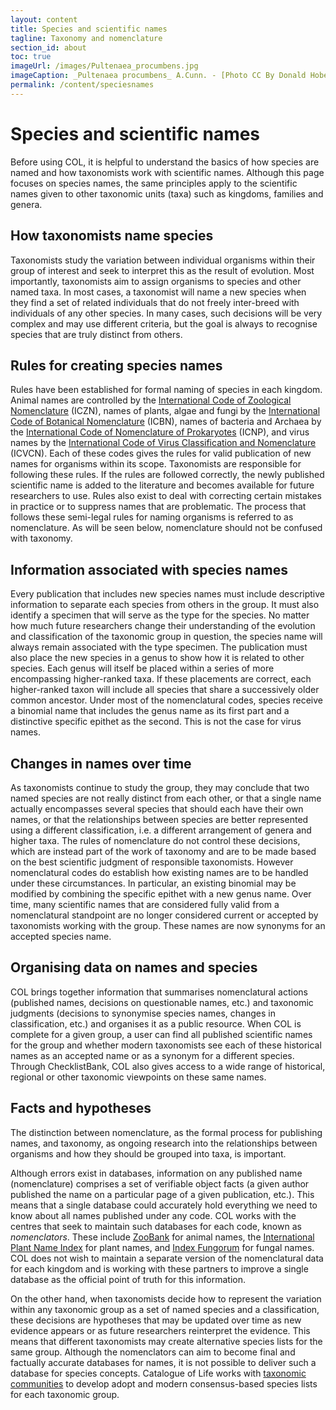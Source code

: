 ```yaml
---
layout: content
title: Species and scientific names
tagline: Taxonomy and nomenclature
section_id: about
toc: true
imageUrl: /images/Pultenaea_procumbens.jpg    
imageCaption: _Pultenaea procumbens_ A.Cunn. - [Photo CC By Donald Hobern](https://www.flickr.com/photos/dhobern/5073041283)
permalink: /content/speciesnames
---
```

# Species and scientific names

Before using COL, it is helpful to understand the basics of how species are named and how taxonomists work with scientific names. Although this page focuses on species names, the same principles apply to the scientific names given to other taxonomic units (taxa) such as kingdoms, families and genera.

## How taxonomists name species

Taxonomists study the variation between individual organisms within their group of interest and seek to interpret this as the result of evolution. Most importantly, taxonomists aim to assign organisms to species and other named taxa. In most cases, a taxonomist will name a new species when they find a set of related individuals that do not freely inter-breed with individuals of any other species. In many cases, such decisions will be very complex and may use different criteria, but the goal is always to recognise species that are truly distinct from others.

## Rules for creating species names
Rules have been established for formal naming of species in each kingdom. Animal names are controlled by the [International Code of Zoological Nomenclature](https://www.iczn.org/the-code/the-international-code-of-zoological-nomenclature/) (ICZN), names of plants, algae and fungi by the [International Code of Botanical Nomenclature](https://www.iapt-taxon.org/icbn/main.htm) (ICBN), names of bacteria and Archaea by the [International Code of Nomenclature of Prokaryotes](https://www.microbiologyresearch.org/content/journal/ijsem/10.1099/ijsem.0.000778) (ICNP), and virus names by the [International Code of Virus Classification and Nomenclature](https://talk.ictvonline.org/information/w/ictv-information/383/ictv-code) (ICVCN). Each of these codes gives the rules for valid publication of new names for organisms within its scope. Taxonomists are responsible for following these rules. If the rules are followed correctly, the newly published scientific name is added to the literature and becomes available for future researchers to use. Rules also exist to deal with correcting certain mistakes in practice or to suppress names that are problematic. The process that follows these semi-legal rules for naming organisms is referred to as nomenclature. As will be seen below, nomenclature should not be confused with taxonomy.

## Information associated with species names
Every publication that includes new species names must include descriptive information to separate each species from others in the group. It must also identify a specimen that will serve as the type for the species. No matter how much future researchers change their understanding of the evolution and classification of the taxonomic group in question, the species name will always remain associated with the type specimen. The publication must also place the new species in a genus to show how it is related to other species. Each genus will itself be placed within a series of more encompassing higher-ranked taxa. If these placements are correct, each higher-ranked taxon will include all species that share a successively older common ancestor. Under most of the nomenclatural codes, species receive a binomial name that includes the genus name as its first part and a distinctive specific epithet as the second. This is not the case for virus names.

## Changes in names over time
As taxonomists continue to study the group, they may conclude that two named species are not really distinct from each other, or that a single name actually encompasses several species that should each have their own names, or that the relationships between species are better represented using a different classification, i.e. a different arrangement of genera and higher taxa. The rules of nomenclature do not control these decisions, which are instead part of the work of taxonomy and are to be made based on the best scientific judgment of responsible taxonomists. However nomenclatural codes do establish how existing names are to be handled under these circumstances. In particular, an existing binomial may be modified by combining the specific epithet with a new genus name. Over time, many scientific names that are considered fully valid from a nomenclatural standpoint are no longer considered current or accepted by taxonomists working with the group. These names are now synonyms for an accepted species name.

## Organising data on names and species
COL brings together information that summarises nomenclatural actions (published names, decisions on questionable names, etc.) and taxonomic judgments (decisions to synonymise species names, changes in classification, etc.) and organises it as a public resource. When COL is complete for a given group, a user can find all published scientific names for the group and whether modern taxonomists see each of these historical names as an accepted name or as a synonym for a different species. Through ChecklistBank, COL also gives access to a wide range of historical, regional or other taxonomic viewpoints on these same names.

## Facts and hypotheses
The distinction between nomenclature, as the formal process for publishing names, and taxonomy, as ongoing research into the relationships between organisms and how they should be grouped into taxa, is important. 

Although errors exist in databases, information on any published name (nomenclature) comprises a set of verifiable object facts (a given author published the name on a particular page of a given publication, etc.). This means that a single database could accurately hold everything we need to know about all names published under any code. COL works with the centres that seek to maintain such databases for each code, known as _nomenclators_. These include [ZooBank](http://zoobank.org/) for animal names, the [International Plant Name Index](https://www.ipni.org/) for plant names, and [Index Fungorum](http://www.indexfungorum.org/) for fungal names. COL does not wish to maintain a separate version of the nomenclatural data for each kingdom and is working with these partners to improve a single database as the official point of truth for this information. 

On the other hand, when taxonomists decide how to represent the variation within any taxonomic group as a set of named species and a classification, these decisions are hypotheses that may be updated over time as new evidence appears or as future researchers reinterpret the evidence. This means that different taxonomists may create alternative species lists for the same group. Although the nomenclators can aim to become final and factually accurate databases for names, it is not possible to deliver such a database for species concepts. Catalogue of Life works with [taxonomic communities](colcommunity) to develop adopt and modern consensus-based species lists for each taxonomic group. 